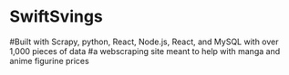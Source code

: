 # SwiftSvings
#Built with Scrapy, python, React, Node.js, React, and MySQL with over 1,000 pieces of data
#a webscraping site meant to help with manga and anime figurine prices

